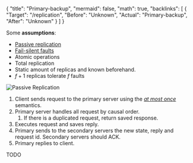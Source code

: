 {
	"title": "Primary-backup",
	"mermaid": false,
	"math": true,
	"backlinks": [
		{
			"Target": "/replication",
			"Before": "Unknown",
			"Actual": "Primary-backup",
			"After": "Unknown"
		}
	]
}

Some **assumptions**:

- [Passive replication](/replication/#active-vs-passive)
- [Fail-silent faults](/fault-tolerance/)
- Atomic operations
- Total replication
- Static amount of replicas and known beforehand.
- $f+1$ replicas tolerate $f$ faults

![Passive Replication](/attachments/passive-replication.png)

1. Client sends request to the primary server using the [*at most once*](/remote-procedure-call/#server-failure) semantics.
2. Primary server handles all request by causal order.
   1. If there is a duplicated request, return saved response.
3. Executes request and saves reply.
4. Primary sends to the secondary servers the new state, reply and request id. Secondary servers should ACK.
5. Primary replies to client.

TODO